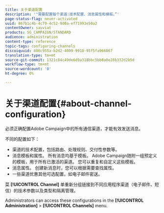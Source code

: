 ```yaml
---
title: 关于渠道配置
description: '"需要配置每个渠道:技术配置、消息属性和模板。”'
page-status-flag: never-activated
uuid: 867b1c4b-4c79-4c52-9d0a-ef71993e50a2
contentOwner: sauviat
products: SG_CAMPAIGN/STANDARD
audience: administration
content-type: reference
topic-tags: configuring-channels
discoiquuid: 406c955a-b2d2-4099-9918-95f5fa966067
translation-type: tm+mt
source-git-commit: 1321c84c49de6d9a318bbc5bb8a0e28b332d2b5d
workflow-type: tm+mt
source-wordcount: '0'
ht-degree: 0%

---
```



# 关于渠道配置{#about-channel-configuration}

必须正确配置Adobe Campaign中的所有通信渠道，才能有效发送消息。

不同的配置如下：

* 渠道的技术配置，包括路由、处理规则、交付性参数等。
* 消息模板和属性。 所有消息均基于模板。 Adobe Campaign随附一组预定义的模板，用于所有已激活的渠道。 您可以重复和自定义这些模板。
* 消息属性。 创建新消息时，您可以根据需要查找属性。
* 一些渠道优惠其他可选配置，如电子邮件密送。

菜 **[!UICONTROL Channel]** 单重新分组链接到不同应用程序渠道（电子邮件、短信）的技术参数以及类型和隔离管理。

Administrators can access these configurations in the **[!UICONTROL Administration]** > **[!UICONTROL Channels]** menu.
